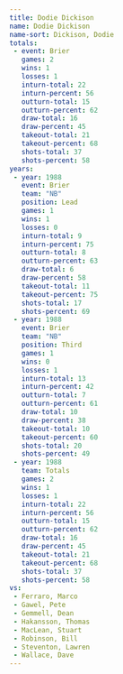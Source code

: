 ```yaml
---
title: Dodie Dickison
name: Dodie Dickison
name-sort: Dickison, Dodie
totals:
 - event: Brier
   games: 2
   wins: 1
   losses: 1
   inturn-total: 22
   inturn-percent: 56
   outturn-total: 15
   outturn-percent: 62
   draw-total: 16
   draw-percent: 45
   takeout-total: 21
   takeout-percent: 68
   shots-total: 37
   shots-percent: 58
years:
 - year: 1988
   event: Brier
   team: "NB"
   position: Lead
   games: 1
   wins: 1
   losses: 0
   inturn-total: 9
   inturn-percent: 75
   outturn-total: 8
   outturn-percent: 63
   draw-total: 6
   draw-percent: 58
   takeout-total: 11
   takeout-percent: 75
   shots-total: 17
   shots-percent: 69
 - year: 1988
   event: Brier
   team: "NB"
   position: Third
   games: 1
   wins: 0
   losses: 1
   inturn-total: 13
   inturn-percent: 42
   outturn-total: 7
   outturn-percent: 61
   draw-total: 10
   draw-percent: 38
   takeout-total: 10
   takeout-percent: 60
   shots-total: 20
   shots-percent: 49
 - year: 1988
   team: Totals
   games: 2
   wins: 1
   losses: 1
   inturn-total: 22
   inturn-percent: 56
   outturn-total: 15
   outturn-percent: 62
   draw-total: 16
   draw-percent: 45
   takeout-total: 21
   takeout-percent: 68
   shots-total: 37
   shots-percent: 58
vs:
 - Ferraro, Marco
 - Gawel, Pete
 - Gemmell, Dean
 - Hakansson, Thomas
 - MacLean, Stuart
 - Robinson, Bill
 - Steventon, Lawren
 - Wallace, Dave
---
```

